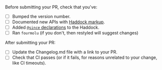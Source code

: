 Before submitting your PR, check that you've:

- [ ] Bumped the version number.
- [ ] Documented new APIs with [Haddock markup](https://www.haskell.org/haddock/doc/html/index.html).
- [ ] Added [`@since` declarations](http://haskell-haddock.readthedocs.io/en/latest/markup.html#since) to the Haddock.
- [ ] Ran `fourmolu` (if you don't, then restyled will suggest changes)

After submitting your PR:

- [ ] Update the Changelog.md file with a link to your PR.
- [ ] Check that CI passes (or if it fails, for reasons unrelated to your change, like CI timeouts).

<!---Thanks so much for contributing! :)

_If these checkboxes don't apply to your PR, you can delete them_

If you're unsure on what the new version number should be, feel free to ask.

-->
